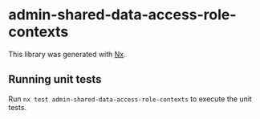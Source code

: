 # admin-shared-data-access-role-contexts

This library was generated with [Nx](https://nx.dev).

## Running unit tests

Run `nx test admin-shared-data-access-role-contexts` to execute the unit tests.
